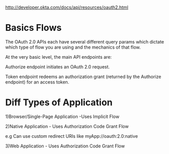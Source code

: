 http://developer.okta.com/docs/api/resources/oauth2.html

Basics Flows  
============

The OAuth 2.0 APIs each have several different query params which dictate which type of flow you are using and the mechanics of that flow.

At the very basic level, the main API endpoints are:

Authorize endpoint initiates an OAuth 2.0 request.

Token endpoint redeems an authorization grant (returned by the Authorize endpoint) for an access token.



Diff Types of Application 
==========================

1)Browser/Single-Page Application -Uses Implicit Flow

2)Native Application - Uses Authorization Code Grant Flow

 e.g Can use custom redirect URIs like myApp://oauth:2.0:native

3)Web Application - Uses Authorization Code Grant Flow
